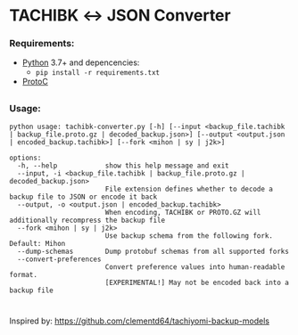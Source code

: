 # TACHIBK ↔ JSON Converter

### Requirements:

- [Python](https://python.org) 3.7+ and depencencies:
  - `pip install -r requirements.txt`
- [ProtoC](https://github.com/protocolbuffers/protobuf/releases/latest)

##

### Usage:

```
python usage: tachibk-converter.py [-h] [--input <backup_file.tachibk | backup_file.proto.gz | decoded_backup.json>] [--output <output.json | encoded_backup.tachibk>] [--fork <mihon | sy | j2k>]

options:
  -h, --help            show this help message and exit
  --input, -i <backup_file.tachibk | backup_file.proto.gz | decoded_backup.json>
                        File extension defines whether to decode a backup file to JSON or encode it back
  --output, -o <output.json | encoded_backup.tachibk>
                        When encoding, TACHIBK or PROTO.GZ will additionally recompress the backup file
  --fork <mihon | sy | j2k>
                        Use backup schema from the following fork. Default: Mihon
  --dump-schemas        Dump protobuf schemas from all supported forks
  --convert-preferences
                        Convert preference values into human-readable format.
                        [EXPERIMENTAL!] May not be encoded back into a backup file
```

#

#

Inspired by: https://github.com/clementd64/tachiyomi-backup-models
